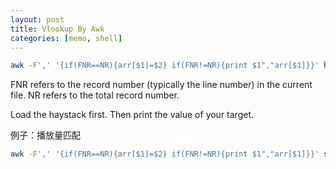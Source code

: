 ```yaml
---
layout: post
title: Vlookup By Awk
categories: [memo, shell]
---
```


```bash
awk -F',' '{if(FNR==NR){arr[$1]=$2} if(FNR!=NR){print $1","arr[$1]}}' haystack.file target.file
```

FNR refers to the record number (typically the line number) in the current file.
NR refers to the total record number.

Load the haystack first. Then print the value of your target.


例子：播放量匹配

```sh
awk -F',' '{if(FNR==NR){arr[$1]=$2} if(FNR!=NR){print $1","arr[$1]}}' songid.playcount.txt songid.list.csv
```

